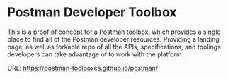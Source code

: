 # Postman Developer Toolbox
This is a proof of concept for a Postman toolbox, which provides a single place to find all of the Postman developer resources. Providing a landing page, as well as forkable repo of all the APIs, specifications, and toolings developers can take advantage of to work with the platform.

URL: https://postman-toolboxes.github.io/postman/
